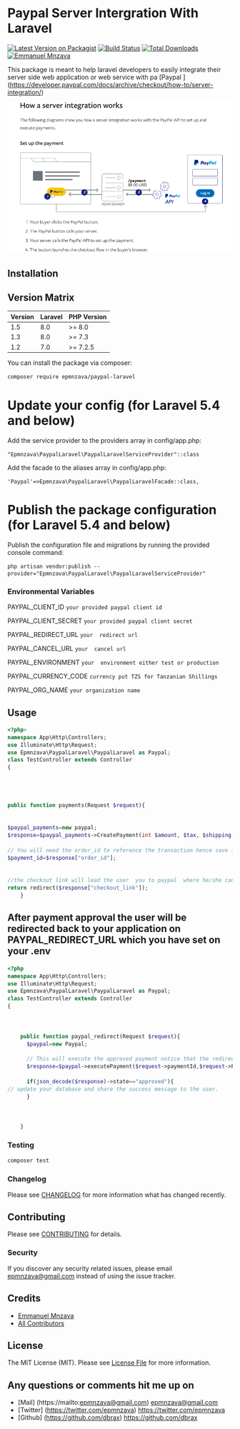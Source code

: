 # Paypal Server  Intergration With Laravel

[![Latest Version on Packagist](https://img.shields.io/packagist/v/epmnzava/paypal-laravel.svg?style=flat-square)](https://packagist.org/packages/epmnzava/pesapal)
[![Build Status](https://img.shields.io/travis/epmnzava/paypal-laravel/master.svg?style=flat-square)](https://travis-ci.org/epmnzava/pesapal)
[![Total Downloads](https://img.shields.io/packagist/dt/epmnzava/paypal-laravel.svg?style=flat-square)](https://packagist.org/packages/epmnzava/pesapal)
[![Emmanuel Mnzava](https://img.shields.io/badge/Author-Emmanuel%20Mnzava-green)](mailto:epmnzava@gmail.com)


This package is meant to help laravel developers to easily integrate their server side web application or web service with pa
[Paypal ] (https://developer.paypal.com/docs/archive/checkout/how-to/server-integration/)

![alt text](https://github.com/dbrax/paypal-laravel/blob/main/src/assets/paypal_server.png)


## Installation

## Version Matrix

Version | Laravel   | PHP Version
------- | --------- | ------------
1.5     | 8.0       | >= 8.0
1.3     | 8.0       | >= 7.3
1.2     | 7.0       | >= 7.2.5

You can install the package via composer:

```bash
composer require epmnzava/paypal-laravel
```

# Update your config (for Laravel 5.4 and below)
Add the service provider to the providers array in config/app.php:

```
"Epmnzava\PaypalLaravel\PaypalLaravelServiceProvider"::class
```

Add the facade to the aliases array in config/app.php:

```
'Paypal'=>Epmnzava\PaypalLaravel\PaypalLaravelFacade::class,
```

# Publish the package configuration (for Laravel 5.4 and below)
Publish the configuration file and migrations by running the provided console command:
```
php artisan vendor:publish --provider="Epmnzava\PaypalLaravel\PaypalLaravelServiceProvider"
```

### Environmental Variables
PAYPAL_CLIENT_ID ` your provided paypal client id  `<br/>

PAYPAL_CLIENT_SECRET ` your provided paypal client secret `<br/>

PAYPAL_REDIRECT_URL    ` your  redirect url `<br/>

PAYPAL_CANCEL_URL    ` your  cancel url `<br/>

PAYPAL_ENVIRONMENT  ` your  environment either test or production  `<br/>

PAYPAL_CURRENCY_CODE ` currency put TZS for Tanzanian Shillings `<br/>

PAYPAL_ORG_NAME `your organization name`<br/>

## Usage

``` php
<?php>
namespace App\Http\Controllers;
use Illuminate\Http\Request;
use Epmnzava\PaypalLaravel\PaypalLaravel as Paypal;
class TestController extends Controller
{
    



public function payments(Request $request){


$paypal_payments=new paypal;      
$response=$paypal_payments->CreatePayment(int $amount, $tax, $shipping, $handling_fee, $description);

// You will need the order_id to reference the transaction hence save it from here.
$payment_id=$response["order_id"]; 


//the checkout link will lead the user  you to paypal  where he/she can approve the payment.
return redirect($response["checkout_link"]);
    }


```
## After payment approval the user will be redirected back to your application on  PAYPAL_REDIRECT_URL which you have set on your .env

``` php
<?php
namespace App\Http\Controllers;
use Illuminate\Http\Request;
use Epmnzava\PaypalLaravel\PaypalLaravel as Paypal;
class TestController extends Controller
{
    


    public function paypal_redirect(Request $request){
      $paypal=new Paypal;

      // This will execute the approved payment notice that the redirected url comes back with PayerID which we reuse it
      $response=$paypal->executePayment($request->paymentId,$request->PayerID);

      if(json_decode($response)->state=="approved"){
// update your database and share the success message to the user.
      }



    }


```

### Testing

``` bash
composer test
```

### Changelog

Please see [CHANGELOG](CHANGELOG.md) for more information what has changed recently.

## Contributing

Please see [CONTRIBUTING](CONTRIBUTING.md) for details.

### Security

If you discover any security related issues, please email epmnzava@gmail.com instead of using the issue tracker.

## Credits

- [Emmanuel Mnzava](https://github.com/epmnzava)
- [All Contributors](../../contributors)

## License

The MIT License (MIT). Please see [License File](LICENSE.md) for more information.

## Any questions or comments hit me up on

- [Mail] (https://mailto:epmnzava@gmail.com)  epmnzava@gmail.com
- [Twitter] (https://twitter.com/epmnzava) https://twitter.com/epmnzava
- [Github] (https://github.com/dbrax) https://github.com/dbrax

